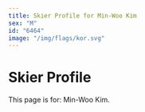 ```yaml
---
title: Skier Profile for Min-Woo Kim
sex: "M"
id: "6464"
image: "/img/flags/kor.svg" 
---
```


# Skier Profile

This page is for: Min-Woo Kim.
    